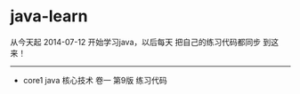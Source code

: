 java-learn
==========

从今天起 2014-07-12 开始学习java，以后每天 把自己的练习代码都同步 到这来！

---
- core1 java 核心技术 卷一  第9版  练习代码

